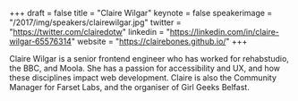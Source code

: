 +++
draft = false
title = "Claire Wilgar"
keynote = false
speakerimage = "/2017/img/speakers/clairewilgar.jpg"
twitter = "https://twitter.com/clairedotw"
linkedin = "https://linkedin.com/in/claire-wilgar-65576314"
website = "https://clairebones.github.io/"
+++

Claire Wilgar is a senior frontend engineer who has worked for rehabstudio, the BBC, and Moola. She has a passion for accessibility and UX, and how these disciplines impact web development. Claire is also the Community Manager for Farset Labs, and the organiser of Girl Geeks Belfast.